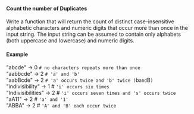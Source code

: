 #### Count the number of Duplicates

Write a function that will return the count of distinct case-insensitive alphabetic characters and numeric digits that occur more than once in the input string. The input string can be assumed to contain only alphabets (both uppercase and lowercase) and numeric digits.

#### Example

"abcde" -> 0 `# no characters repeats more than once`  
"aabbcde" -> 2 `# 'a' and 'b'`  
"aabBcde" -> 2 `# 'a' occurs twice and 'b' twice (`b`and`B`)`  
"indivisibility" -> 1 # `'i' occurs six times`  
"Indivisibilities" -> 2 # `'i' occurs seven times and 's' occurs twice`  
"aA11" -> 2 # `'a' and '1'`  
"ABBA" -> 2 # `'A' and 'B' each occur twice`
